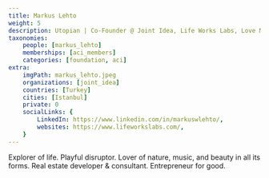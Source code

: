 ```yaml
---
title: Markus Lehto
weight: 5
description: Utopian | Co-Founder @ Joint Idea, Life Works Labs, Love Mafia, Urbanista Labs
taxonomies:
    people: [markus_lehto]
    memberships: [aci_members]
    categories: [foundation, aci]
extra:
    imgPath: markus_lehto.jpeg
    organizations: [joint_idea]
    countries: [Turkey]
    cities: [Istanbul]
    private: 0
    socialLinks: {
        LinkedIn: https://www.linkedin.com/in/markuswlehto/,
        websites: https://www.lifeworkslabs.com/,
    }
---
```


Explorer of life. Playful disruptor. Lover of nature, music, and beauty in all its forms. Real estate developer & consultant. Entrepreneur for good.
